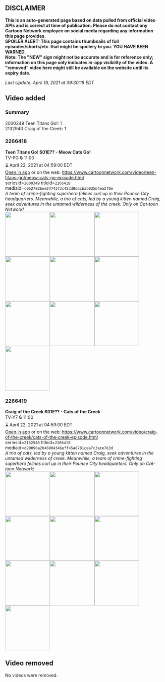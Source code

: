 ## DISCLAIMER
**This is an auto-generated page based on data pulled from official video APIs and is correct at time of publication. Please do not contact any Cartoon Network employee on social media regarding any information this page provides.**  
**SPOILER ALERT: This page contains thumbnails of full episodes/shorts/etc. that might be spoilery to you. YOU HAVE BEEN WARNED.**  
**Note: The "NEW" sign might not be accurate and is for reference only; information on this page only indicates in-app visibility of the video. A "removed" video here might still be available on the website until its expiry date.**  

_Last Update: April 19, 2021 at 09:30:18 EDT_
## Video added
### Summary
2000349 Teen Titans Go!: 1  
2132940 Craig of the Creek: 1  
### 2266418
**Teen Titans Go! S01E?? - Meow Cats Go!**  
TV-PG 🔒 11:00  
⌛ April 22, 2021 at 04:59:00 EDT  
[Open in app](https://cnvideo.sercomkc.org/redirector.html?type=cnapp&seriesid=2000349&titleid=2266418&mediaid=c052792bee2474373c423d0dacbab025b4ea2f0e) or on the web: https://www.cartoonnetwork.com/video/teen-titans-go/meow-cats-go-episode.html  
seriesid=`2000349` titleid=`2266418` mediaid=`c052792bee2474373c423d0dacbab025b4ea2f0e`  
_A team of crime-fighting superhero felines curl up in their Pounce City headquarters. Meanwhile, a trio of cats, led by a young kitten named Craig, seek adventures in the untamed wilderness of the creek. Only on Cat-toon Network!_  
<a href="https://s3.amazonaws.com/cartoonorchestrator/2266418_001_1280x720.jpg"><img src="https://s3.amazonaws.com/cartoonorchestrator/2266418_001_640x360.jpg" height="144px" /></a><a href="https://s3.amazonaws.com/cartoonorchestrator/2266418_002_1280x720.jpg"><img src="https://s3.amazonaws.com/cartoonorchestrator/2266418_002_640x360.jpg" height="144px" /></a><a href="https://s3.amazonaws.com/cartoonorchestrator/2266418_003_1280x720.jpg"><img src="https://s3.amazonaws.com/cartoonorchestrator/2266418_003_640x360.jpg" height="144px" /></a><a href="https://s3.amazonaws.com/cartoonorchestrator/2266418_004_1280x720.jpg"><img src="https://s3.amazonaws.com/cartoonorchestrator/2266418_004_640x360.jpg" height="144px" /></a><a href="https://s3.amazonaws.com/cartoonorchestrator/2266418_005_1280x720.jpg"><img src="https://s3.amazonaws.com/cartoonorchestrator/2266418_005_640x360.jpg" height="144px" /></a><a href="https://s3.amazonaws.com/cartoonorchestrator/2266418_006_1280x720.jpg"><img src="https://s3.amazonaws.com/cartoonorchestrator/2266418_006_640x360.jpg" height="144px" /></a><a href="https://s3.amazonaws.com/cartoonorchestrator/2266418_007_1280x720.jpg"><img src="https://s3.amazonaws.com/cartoonorchestrator/2266418_007_640x360.jpg" height="144px" /></a><a href="https://s3.amazonaws.com/cartoonorchestrator/2266418_008_1280x720.jpg"><img src="https://s3.amazonaws.com/cartoonorchestrator/2266418_008_640x360.jpg" height="144px" /></a><a href="https://s3.amazonaws.com/cartoonorchestrator/2266418_009_1280x720.jpg"><img src="https://s3.amazonaws.com/cartoonorchestrator/2266418_009_640x360.jpg" height="144px" /></a><a href="https://s3.amazonaws.com/cartoonorchestrator/2266418_010_1280x720.jpg"><img src="https://s3.amazonaws.com/cartoonorchestrator/2266418_010_640x360.jpg" height="144px" /></a>
### 2266419
**Craig of the Creek S01E?? - Cats of the Creek**  
TV-Y7 🔒 11:00  
⌛ April 22, 2021 at 04:59:00 EDT  
[Open in app](https://cnvideo.sercomkc.org/redirector.html?type=cnapp&seriesid=2132940&titleid=2266419&mediaid=d20096a2046904346eff45a8781cea7c3ace763d) or on the web: https://www.cartoonnetwork.com/video/craig-of-the-creek/cats-of-the-creek-episode.html  
seriesid=`2132940` titleid=`2266419` mediaid=`d20096a2046904346eff45a8781cea7c3ace763d`  
_A trio of cats, led by a young kitten named Craig, seek adventures in the untamed wilderness of creek. Meanwhile, a team of crime-fighting superhero felines curl up in their Pounce City headquarters. Only on Cat-toon Network!_  
<a href="https://s3.amazonaws.com/cartoonorchestrator/2266419_001_1280x720.jpg"><img src="https://s3.amazonaws.com/cartoonorchestrator/2266419_001_640x360.jpg" height="144px" /></a><a href="https://s3.amazonaws.com/cartoonorchestrator/2266419_002_1280x720.jpg"><img src="https://s3.amazonaws.com/cartoonorchestrator/2266419_002_640x360.jpg" height="144px" /></a><a href="https://s3.amazonaws.com/cartoonorchestrator/2266419_003_1280x720.jpg"><img src="https://s3.amazonaws.com/cartoonorchestrator/2266419_003_640x360.jpg" height="144px" /></a><a href="https://s3.amazonaws.com/cartoonorchestrator/2266419_004_1280x720.jpg"><img src="https://s3.amazonaws.com/cartoonorchestrator/2266419_004_640x360.jpg" height="144px" /></a><a href="https://s3.amazonaws.com/cartoonorchestrator/2266419_005_1280x720.jpg"><img src="https://s3.amazonaws.com/cartoonorchestrator/2266419_005_640x360.jpg" height="144px" /></a><a href="https://s3.amazonaws.com/cartoonorchestrator/2266419_006_1280x720.jpg"><img src="https://s3.amazonaws.com/cartoonorchestrator/2266419_006_640x360.jpg" height="144px" /></a><a href="https://s3.amazonaws.com/cartoonorchestrator/2266419_007_1280x720.jpg"><img src="https://s3.amazonaws.com/cartoonorchestrator/2266419_007_640x360.jpg" height="144px" /></a><a href="https://s3.amazonaws.com/cartoonorchestrator/2266419_008_1280x720.jpg"><img src="https://s3.amazonaws.com/cartoonorchestrator/2266419_008_640x360.jpg" height="144px" /></a><a href="https://s3.amazonaws.com/cartoonorchestrator/2266419_009_1280x720.jpg"><img src="https://s3.amazonaws.com/cartoonorchestrator/2266419_009_640x360.jpg" height="144px" /></a><a href="https://s3.amazonaws.com/cartoonorchestrator/2266419_010_1280x720.jpg"><img src="https://s3.amazonaws.com/cartoonorchestrator/2266419_010_640x360.jpg" height="144px" /></a>
## Video removed
No videos were removed.  
